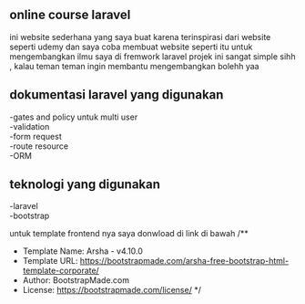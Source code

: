 
## online course laravel
ini website sederhana yang saya buat karena terinspirasi dari website seperti udemy dan saya coba membuat website seperti itu untuk mengembangkan ilmu saya di fremwork laravel projek ini sangat simple sihh , kalau teman teman ingin membantu mengembangkan bolehh yaa 

## dokumentasi laravel yang digunakan
-gates and policy untuk multi user 
<br>
-validation
<br>
-form request
<br>
-route resource 
<br>
-ORM
<br>

## teknologi yang digunakan 
-laravel 
<br>
-bootstrap
<br>



untuk template frontend nya saya donwload di link di bawah 
/**
* Template Name: Arsha - v4.10.0
* Template URL: https://bootstrapmade.com/arsha-free-bootstrap-html-template-corporate/
* Author: BootstrapMade.com
* License: https://bootstrapmade.com/license/
*/
